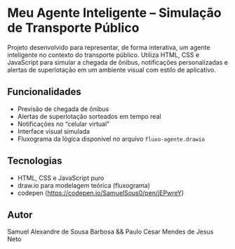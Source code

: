 # Meu Agente Inteligente – Simulação de Transporte Público

Projeto desenvolvido para representar, de forma interativa, um agente inteligente no contexto do transporte público. Utiliza HTML, CSS e JavaScript para simular a chegada de ônibus, notificações personalizadas e alertas de superlotação em um ambiente visual com estilo de aplicativo.

## Funcionalidades
- Previsão de chegada de ônibus
- Alertas de superlotação sorteados em tempo real
- Notificações no “celular virtual”
- Interface visual simulada
- Fluxograma da lógica disponível no arquivo `fluxo-agente.drawio`

## Tecnologias
- HTML, CSS e JavaScript puro
- draw.io para modelagem teórica (fluxograma)
- codepen (https://codepen.io/SamuelSous0/pen/jEPwreY)

## Autor
Samuel Alexandre de Sousa Barbosa && Paulo Cesar Mendes de Jesus Neto

